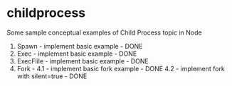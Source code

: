 # childprocess
Some sample conceptual examples of Child Process topic in Node

1. Spawn - implement basic example - DONE
2. Exec  - implement basic example - DONE
3. ExecFlile - implement basic example - DONE
4. Fork - 
4.1 - implement basic fork example - DONE
4.2 - implement fork with silent=true - DONE
